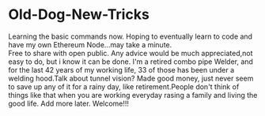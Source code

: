 # Old-Dog-New-Tricks
Learning the basic commands now. Hoping to eventually learn to code and have my own Ethereum Node...may take a minute.  
Free to share with open public.
Any advice would be much appreciated,not easy to do, but i know it can be done.
I'm a retired combo pipe Welder, and for the last 42 years of my working life, 33 of those has been under a welding hood.Talk about tunnel vision?
Made good money, just never seem to save up any of it for a rainy day, like retirement.People don't think of things like that when you are working everyday rasing a family and living the good life.
Add more later. Welcome!!!
